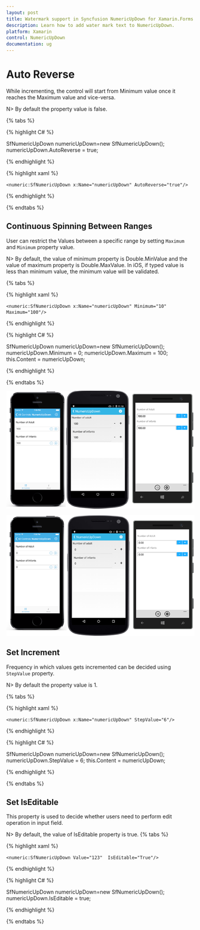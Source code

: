 ```yaml
---
layout: post
title: Watermark support in Syncfusion NumericUpDown for Xamarin.Forms
description: Learn how to add water mark text to NumericUpDown.
platform: Xamarin
control: NumericUpDown
documentation: ug
---
```

# Auto Reverse

While incrementing, the control will start from Minimum value once it reaches the Maximum value and vice-versa.

N> By default the property value is false.

{% tabs %}

{% highlight C# %}

SfNumericUpDown numericUpDown=new SfNumericUpDown();
numericUpDown.AutoReverse = true;

{% endhighlight %}

{% highlight xaml %}

	<numeric:SfNumericUpDown x:Name="numericUpDown" AutoReverse="true"/>
	
{% endhighlight %}

{% endtabs %}

## Continuous Spinning Between Ranges

User can restrict the Values between a specific range by setting `Maximum` and `Minimum` property value.

N> By default, the value of minimum property is Double.MinValue and the value of maximum property is Double.MaxValue.
In iOS, if typed value is less than minimum value, the minimum value will be validated.

{% tabs %}

{% highlight xaml %}

	<numeric:SfNumericUpDown x:Name="numericUpDown" Minimum="10" Maximum="100"/>
	
{% endhighlight %}

{% highlight C# %}

SfNumericUpDown numericUpDown=new SfNumericUpDown();
numericUpDown.Minimum = 0;
numericUpDown.Maximum = 100;
this.Content = numericUpDown;

{% endhighlight %}

{% endtabs %}

![Display the value with maximum](images/maximum.png)

![Display the value with minimum](images/minimum.png)

## Set Increment

Frequency in which values gets incremented can be decided using `StepValue` property.

N> By default the property value is 1.

{% tabs %}

{% highlight xaml %}

	<numeric:SfNumericUpDown x:Name="numericUpDown" StepValue="6"/>
	
{% endhighlight %}

{% highlight C# %}

SfNumericUpDown numericUpDown=new SfNumericUpDown();
numericUpDown.StepValue = 6;
this.Content = numericUpDown;

{% endhighlight %}

{% endtabs %}

## Set IsEditable

This property is used to decide whether users need to perform edit operation in input field.

N> By default, the value of IsEditable property is true.
{% tabs %}

{% highlight xaml %}

	<numeric:SfNumericUpDown Value="123"  IsEditable="True"/>
	
{% endhighlight %}

{% highlight C# %}

SfNumericUpDown numericUpDown=new SfNumericUpDown();
numericUpDown.IsEditable = true;

{% endhighlight %}

{% endtabs %}


